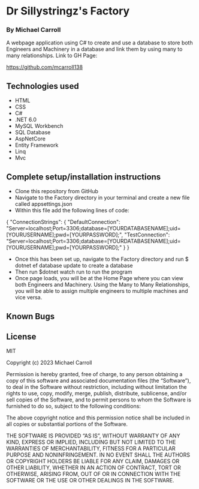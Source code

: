 # **Dr Sillystringz's Factory**

### By Michael Carroll

A webpage application using C# to create and use a database to store both Engineers and Machinery in a database and link them by using many to many relationships.
Link to GH Page:
 
https://github.com/mcarroll138

## Technologies used 
- HTML
- CSS
- C#
- .NET 6.0
- MySQL Workbench
- SQL Database
- AspNetCore
- Entity Framework
- Linq
- Mvc


## Complete setup/installation instructions 
- Clone this repository from GitHub
- Navigate to the Factory directory in your terminal and create a new file called appsettings.json
- Within this file add the following lines of code:

{
  "ConnectionStrings": {
    "DefaultConnection": "Server=localhost;Port=3306;database=[YOURDATABASENAME];uid=[YOURUSERNAME];pwd=[YOURPASSWORD];",
    "TestConnection": "Server=localhost;Port=3306;database=[YOURDATABASENAME];uid=[YOURUSERNAME];pwd=[YOURPASSWORD];"
  }
}

- Once this has been set up, navigate to the Factory directory and run $ dotnet ef database update to create a database
- Then run $dotnet watch run to run the program
- Once page loads, you will be at the Home Page where you can view both Engineers and Machinery. Using the Many to Many Relationships, you will be able to assign multiple engineers to multiple machines and vice versa. 

## Known Bugs

## License
MIT

Copyright (c) 2023 Michael Carroll

Permission is hereby granted, free of charge, to any person obtaining a copy of this software and associated documentation files (the “Software”), to deal in the Software without restriction, including without limitation the rights to use, copy, modify, merge, publish, distribute, sublicense, and/or sell copies of the Software, and to permit persons to whom the Software is furnished to do so, subject to the following conditions:

The above copyright notice and this permission notice shall be included in all copies or substantial portions of the Software.

THE SOFTWARE IS PROVIDED “AS IS”, WITHOUT WARRANTY OF ANY KIND, EXPRESS OR IMPLIED, INCLUDING BUT NOT LIMITED TO THE WARRANTIES OF MERCHANTABILITY, FITNESS FOR A PARTICULAR PURPOSE AND NONINFRINGEMENT. IN NO EVENT SHALL THE AUTHORS OR COPYRIGHT HOLDERS BE LIABLE FOR ANY CLAIM, DAMAGES OR OTHER LIABILITY, WHETHER IN AN ACTION OF CONTRACT, TORT OR OTHERWISE, ARISING FROM, OUT OF OR IN CONNECTION WITH THE SOFTWARE OR THE USE OR OTHER DEALINGS IN THE SOFTWARE.